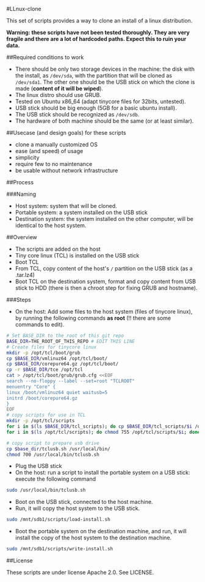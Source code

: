 #LLnux-clone

This set of scripts provides a way to clone an install of a linux distribution.

**Warning: these scripts have not been tested thoroughly. They are very fragile and there are a lot of hardcoded paths. Expect this to ruin your data.**

##Required conditions to work

+ There should be only two storage devices in the machine: the disk with the install, as `/dev/sda`, with the partition that will be cloned as `/dev/sda1`. The other one should be the USB stick on which the clone is made (**content of it will be wiped**).
+ The linux distro should use GRUB.
+ Tested on Ubuntu x86_64 (adapt tinycore files for 32bits, untested).
+ USB stick should be big enough (5GB for a basic ubuntu install).
+ The USB stick should be recognized as `/dev/sdb`.
+ The hardware of both machine should be the same (or at least similar).

##Usecase (and design goals) for these scripts

+ clone a manually customized OS
+ ease (and speed) of usage
+ simplicity
+ require few to no maintenance
+ be usable without network infrastructure

##Process

###Naming

+ Host system: system that will be cloned.
+ Portable system: a system installed on the USB stick
+ Destination system: the system installed on the other computer, will be identical to the host system.

##Overview
+ The scripts are added on the host
+ Tiny core linux (TCL) is installed on the USB stick
+ Boot TCL
+ From TCL, copy content of the host's `/` partition on the USB stick (as a .tar.lz4)
+ Boot TCL on the destination system, format and copy content from USB stick to HDD (there is then a chroot step for fixing GRUB and hostname).

###Steps

+ On the host: Add some files to the host system (files of tinycore linux), by running the following commands **as root** (!! there are some commands to edit).
```sh
# Set BASE_DIR to the root of this git repo
BASE_DIR=THE_ROOT_OF_THIS_REPO # EDIT THIS LINE
# Create files for tinycore linux
mkdir -p /opt/tcl/boot/grub
cp $BASE_DIR/vmlinuz64 /opt/tcl/boot/
cp $BASE_DIR/corepure64.gz /opt/tcl/boot/
cp -r $BASE_DIR/tce /opt/tcl
cat > /opt/tcl/boot/grub/grub.cfg <<EOF
search --no-floppy --label --set=root "TCLROOT"
menuentry "Core" {
linux /boot/vmlinuz64 quiet waitusb=5
initrd /boot/corepure64.gz
}
EOF
# copy scripts for use in TCL
mkdir -p /opt/tcl/scripts
for i in $(ls $BASE_DIR/tcl_scripts); do cp $BASE_DIR/tcl_scripts/$i /opt/tcl/scripts/$i; done
for i in $(ls /opt/tcl/scripts); do chmod 755 /opt/tcl/scripts/$i; done

# copy script to prepare usb drive
cp $base_dir/tclusb.sh /usr/local/bin/
chmod 700 /usr/local/bin/tclusb.sh
```
+ Plug the USB stick
+ On the host: run a script to install the portable system on a USB stick: execute the following command
```sh
sudo /usr/local/bin/tclusb.sh
```
+ Boot on the USB stick, connected to the host machine.
+ Run, it will copy the host system to the USB stick.
```sh
sudo /mnt/sdb1/scripts/load-install.sh
```
+ Boot the portable system on the destination machine, and run, it will install the copy of the host system to the destination machine.
```sh
sudo /mnt/sdb1/scripts/write-install.sh
```

##License

These scripts are under license Apache 2.0. See LICENSE.


